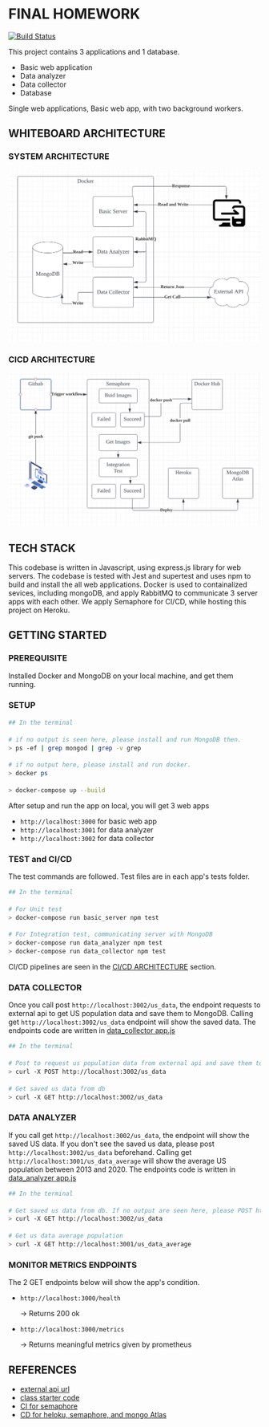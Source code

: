 # FINAL HOMEWORK

[![Build Status](https://akitsuyoshi.semaphoreci.com/badges/final_bigdata_homework/branches/main.svg?style=shields&key=13af1f99-dbe1-4bf3-9372-ffeebc1af08c)](https://akitsuyoshi.semaphoreci.com/projects/final_bigdata_homework)

This project contains 3 applications and 1 database.

* Basic web application
* Data analyzer
* Data collector
* Database

Single web applications, Basic web app, with two background workers.

## WHITEBOARD ARCHITECTURE

### SYSTEM ARCHITECTURE
![system arch](imgs/system.png "")

### CICD ARCHITECTURE
![cicd arch](imgs/cicd.png "")

## TECH STACK
This codebase is written in Javascript, using express.js library for web servers. The codebase is tested with Jest and supertest and uses npm to build and install the all web applications. Docker is used to containalized sevices, including mongoDB, and apply RabbitMQ to communicate 3 server apps with each other. We apply Semaphore for CI/CD, while hosting this project on Heroku.

## GETTING STARTED

### PREREQUISITE

Installed Docker and MongoDB on your local machine, and get them running.

### SETUP
```sh
## In the terminal

# if no output is seen here, please install and run MongoDB then.
> ps -ef | grep mongod | grep -v grep

# if no output here, please install and run docker.
> docker ps

> docker-compose up --build
```

After setup and run the app on local, you will get 3 web apps

- `http://localhost:3000` for basic web app
- `http://localhost:3001` for data analyzer
- `http://localhost:3002` for data collector

### TEST and CI/CD
The test commands are followed. Test files are in each app's tests folder.
```sh
## In the terminal

# For Unit test
> docker-compose run basic_server npm test

# For Integration test, communicating server with MongoDB
> docker-compose run data_analyzer npm test
> docker-compose run data_collector npm test
```

CI/CD pipelines are seen in the [CI/CD ARCHITECTURE](#cicd-architecture) section.

### DATA COLLECTOR

Once you call post `http://localhost:3002/us_data`, the endpoint requests to external api to get US population data and save them to MongoDB. Calling get `http://localhost:3002/us_data` endpoint will show the saved data. The endpoints code are written in [data_collector app.js](applications/data_collector_server/app.js)

```sh
## In the terminal

# Post to request us population data from external api and save them to db
> curl -X POST http://localhost:3002/us_data

# Get saved us data from db
> curl -X GET http://localhost:3002/us_data
```

### DATA ANALYZER
If you call get `http://localhost:3002/us_data`, the endpoint will show the saved US data. If you don't see the saved us data, please post `http://localhost:3002/us_data` beforehand. Calling get `http://localhost:3001/us_data_average` will show the average US population between 2013 and 2020. The endpoints code is written in [data_analyzer app.js](applications/data_analyzer_server/app.js)

```sh
## In the terminal

# Get saved us data from db. If no output are seen here, please POST http://localhost:3002/us_data beforehand.
> curl -X GET http://localhost:3002/us_data

# Get us data average population
> curl -X GET http://localhost:3001/us_data_average
```

### MONITOR METRICS ENDPOINTS
The 2 GET endpoints below will show the app's condition.

- `http://localhost:3000/health`

    → Returns 200 ok

- `http://localhost:3000/metrics`

    → Returns meaningful metrics given by prometheus

## REFERENCES

- [external api url](https://datausa.io/api/data?drilldowns=Nation&measures=Population)
- [class starter code](https://github.com/initialcapacity/kotlin-ktor-starter)
- [CI for semaphore](https://semaphoreci.com/community/tutorials/dockerizing-a-node-js-web-application)
- [CD for heloku, semaphore, and mongo Atlas](https://semaphoreci.com/community/tutorials/continuous-deployment-of-a-python-flask-application-with-docker-and-semaphore)